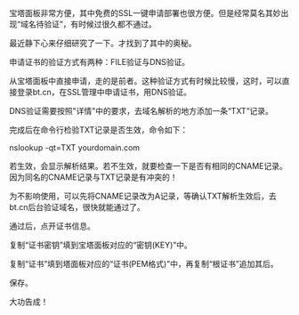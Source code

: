 宝塔面板非常方便，其中免费的SSL一键申请部署也很方便。但是经常莫名其妙出现“域名待验证”，有时候过很久都不通过。

最近静下心来仔细研究了一下。才找到了其中的奥秘。

申请证书的验证方式有两种：FILE验证与DNS验证。

从宝塔面板中直接申请，走的是前者。这种验证方式有时候比较慢，这时，可以直接登录bt.cn，在SSL管理中申请证书，用DNS验证。

DNS验证需要按照"详情"中的要求，去域名解析的地方添加一条“TXT”记录。

完成后在命令行检验TXT记录是否生效，命令如下：

nslookup -qt=TXT yourdomain.com

若生效，会显示解析结果。若不生效，就要检查一下是否有相同的CNAME记录。 因为同名的CNAME记录与TXT记录是有冲突的！

为不影响使用，可以先将CNAME记录改为A记录，等确认TXT解析生效后，去bt.cn后台验证域名，很快就能通过了。

通过后，点开证书信息。

复制“证书密钥”填到宝塔面板对应的“密钥(KEY)”中。

复制“证书”填到塔面板对应的“证书(PEM格式)”中，再复制“根证书”追加其后。

保存。

大功告成！